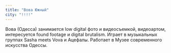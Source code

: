 ```yaml
---
title: "Вова Южный"
city: "!!!!"
---
```


Вова (Одесса) занимается low digital фото и видеосъемкой, видеоартом, интересуется found footage и digital brutalism. Играет в музыкальных группах Sasha meets Vova и Ацефалы. Работает в Музее современного искусства Одессы.
